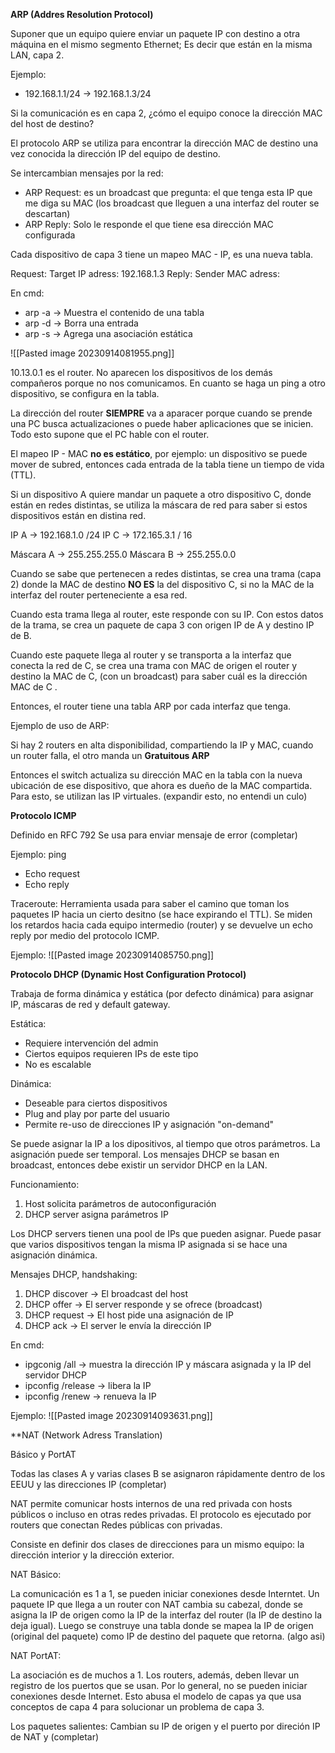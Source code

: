 **ARP (Addres Resolution Protocol)**

Suponer que un equipo quiere enviar un paquete IP con destino a otra máquina en el mismo segmento Ethernet; Es decir que están en la misma LAN, capa 2.

Ejemplo: 
- 192.168.1.1/24 -> 192.168.1.3/24

Si la comunicación es en capa 2, ¿cómo el equipo conoce la dirección MAC del host de destino?

El protocolo ARP se utiliza para encontrar la dirección MAC de destino una vez conocida la dirección IP del equipo de destino.

Se intercambian mensajes por la red:
- ARP Request: es un broadcast que pregunta: el que tenga esta IP que me diga su MAC (los broadcast que lleguen a una interfaz del router se descartan)
-  ARP Reply: Solo le responde el que tiene esa dirección MAC configurada

Cada dispositivo de capa 3 tiene un mapeo MAC - IP, es una nueva tabla.

Request: Target IP adress: 192.168.1.3
Reply: Sender MAC adress: 

En cmd: 
- arp -a -> Muestra el contenido de una tabla
- arp -d -> Borra una entrada
- arp -s -> Agrega una asociación estática

![[Pasted image 20230914081955.png]]

10.13.0.1 es el router. No aparecen los dispositivos de los demás compañeros porque no nos comunicamos. En cuanto se haga un ping a otro dispositivo, se configura en la tabla.

La dirección del router **SIEMPRE** va a aparacer porque cuando se prende una PC busca actualizaciones o puede haber aplicaciones que se inicien. Todo esto supone que el PC hable con el router.

El mapeo IP - MAC **no es estático**, por ejemplo: un dispositivo se puede mover de subred, entonces cada entrada de la tabla tiene un tiempo de vida (TTL).

Si un dispositivo A quiere mandar un paquete a otro dispositivo C, donde están en redes distintas, se utiliza la máscara de red para saber si estos dispositivos están en distina red.

IP A -> 192.168.1.0 /24
IP C -> 172.165.3.1 / 16

Máscara A -> 255.255.255.0
Máscara B -> 255.255.0.0

Cuando se sabe que pertenecen a redes distintas, se crea una trama (capa 2) donde la MAC de destino **NO ES** la del dispositivo C, si no la MAC de la interfaz del router perteneciente a esa red.

Cuando esta trama llega al router, este responde con su IP. Con estos datos de la trama, se crea un paquete de capa 3 con origen IP de A y destino IP de B.

Cuando este paquete llega al router y se transporta a la interfaz que conecta la red de C, se crea una trama con MAC de origen el router y destino la MAC de C, (con un broadcast) para saber cuál es la dirección MAC de C .

Entonces, el router tiene una tabla ARP por cada interfaz que tenga.

Ejemplo de uso de ARP:

Si hay 2 routers en alta disponibilidad, compartiendo la IP y MAC, cuando un router falla, el otro manda un **Gratuitous ARP**

Entonces el switch actualiza su dirección MAC en la tabla con la nueva ubicación de ese dispositivo, que ahora es dueño de la MAC compartida. Para esto, se utilizan las IP virtuales. (expandir esto, no entendi un culo)

**Protocolo ICMP**

Definido en RFC 792
Se usa para enviar mensaje de error
(completar)

Ejemplo: ping
- Echo request
- Echo reply

Traceroute: Herramienta usada para saber el camino que toman los paquetes IP hacia un cierto desitno (se hace expirando el TTL). Se miden los retardos hacia cada equipo intermedio (router) y se devuelve un echo reply por medio del protocolo ICMP.

Ejemplo:
![[Pasted image 20230914085750.png]]

**Protocolo DHCP (Dynamic Host Configuration Protocol)** 

Trabaja de forma dinámica y estática (por defecto dinámica) para asignar IP, máscaras de red y default gateway.

Estática:
- Requiere intervención del admin
- Ciertos equipos requieren IPs de este tipo
- No es escalable

Dinámica:
- Deseable para ciertos dispositivos
- Plug and play por parte del usuario
- Permite re-uso de direcciones IP y asignación "on-demand"

Se puede asignar la IP a los dipositivos, al tiempo que otros parámetros. La asignación puede ser temporal. Los mensajes DHCP se basan en broadcast, entonces debe existir un servidor DHCP en la LAN.

Funcionamiento:
1. Host solicita parámetros de autoconfiguración
2. DHCP server asigna parámetros IP

Los DHCP servers tienen una pool de IPs que pueden asignar. Puede pasar que varios dispositivos tengan la misma IP asignada si se hace una asignación dinámica.

Mensajes DHCP, handshaking:
1. DHCP discover -> El broadcast del host
2. DHCP offer       -> El server responde y se ofrece (broadcast)
3. DHCP request  -> El host pide una asignación de IP
4. DHCP ack         -> El server le envía la dirección IP

En cmd:
- ipgconig /all -> muestra la dirección IP y máscara asignada y la IP del servidor DHCP
- ipconfig /release -> libera la IP
- ipconfig /renew -> renueva la IP

Ejemplo:
![[Pasted image 20230914093631.png]]

**NAT (Network Adress Translation)

Básico y PortAT

Todas las clases A y varias clases B se asignaron rápidamente dentro de los EEUU y las direcciones IP (completar)

NAT permite comunicar hosts internos de una red privada con hosts públicos o incluso en otras redes privadas. El protocolo es ejecutado por routers que conectan Redes públicas con privadas.

Consiste en definir dos clases de direcciones para un mismo equipo: la dirección interior y la dirección exterior.

NAT Básico: 

La comunicación es 1 a 1, se pueden iniciar conexiones desde Interntet. Un paquete IP que llega a un router con NAT cambia su cabezal, donde se asigna la IP de origen como la IP de la interfaz del router (la IP de destino la deja igual). Luego se construye una tabla donde se mapea la IP de origen (original del paquete) como IP de destino del paquete que retorna. (algo asi)

NAT PortAT:

La asociación es de muchos a 1. Los routers, además, deben llevar un registro de los puertos que se usan. Por lo general, no se pueden iniciar conexiones desde Internet. Esto abusa el modelo de capas ya que usa conceptos de capa 4 para solucionar un problema de capa 3.

Los paquetes salientes:
Cambian su IP de origen y el puerto por direción IP de NAT y (completar)


